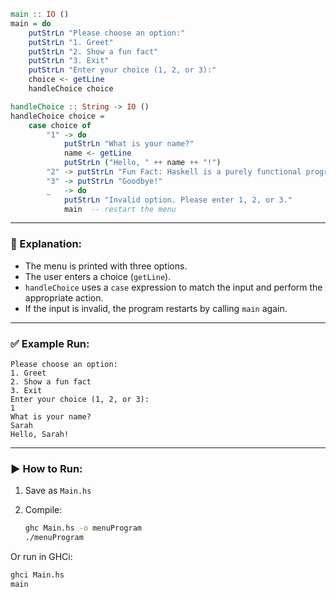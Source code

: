 ```haskell
main :: IO ()
main = do
    putStrLn "Please choose an option:"
    putStrLn "1. Greet"
    putStrLn "2. Show a fun fact"
    putStrLn "3. Exit"
    putStrLn "Enter your choice (1, 2, or 3):"
    choice <- getLine
    handleChoice choice

handleChoice :: String -> IO ()
handleChoice choice =
    case choice of
        "1" -> do
            putStrLn "What is your name?"
            name <- getLine
            putStrLn ("Hello, " ++ name ++ "!")
        "2" -> putStrLn "Fun Fact: Haskell is a purely functional programming language named after Haskell Curry."
        "3" -> putStrLn "Goodbye!"
        _   -> do
            putStrLn "Invalid option. Please enter 1, 2, or 3."
            main  -- restart the menu
```

---

### 🧠 Explanation:

* The menu is printed with three options.
* The user enters a choice (`getLine`).
* `handleChoice` uses a `case` expression to match the input and perform the appropriate action.
* If the input is invalid, the program restarts by calling `main` again.

---

### ✅ Example Run:

```
Please choose an option:
1. Greet
2. Show a fun fact
3. Exit
Enter your choice (1, 2, or 3):
1
What is your name?
Sarah
Hello, Sarah!
```

---

### ▶️ How to Run:

1. Save as `Main.hs`
2. Compile:

   ```bash
   ghc Main.hs -o menuProgram
   ./menuProgram
   ```

Or run in GHCi:

```bash
ghci Main.hs
main

